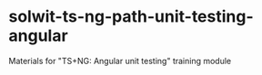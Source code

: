 # solwit-ts-ng-path-unit-testing-angular
Materials for "TS+NG: Angular unit testing" training module
